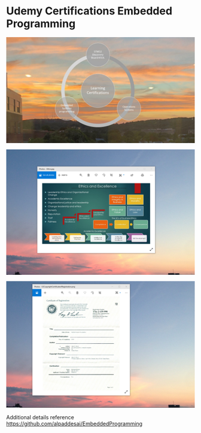 # Udemy Certifications Embedded Programming

![image](LearningCertifications.jpg)

![image](EthicsandExcellence.png)

![image](USCopyrightCertificate.png)

Additional details reference https://github.com/alpaddesai/EmbeddedProgramming
